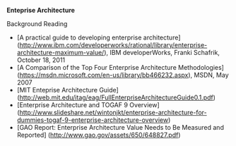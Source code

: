 __Enteprise Architecture__

Background Reading
* [A practical guide to developing enterprise architecture] (http://www.ibm.com/developerworks/rational/library/enterprise-architecture-maximum-value/), IBM developerWorks, Franki Schafrik, October 18, 2011
* [A Comparison of the Top Four Enterprise Architecture Methodologies] (https://msdn.microsoft.com/en-us/library/bb466232.aspx), MSDN, May 2007
* [MIT Enteprise Architecture Guide] (http://web.mit.edu/itag/eag/FullEnterpriseArchitectureGuide0.1.pdf)
* [Enterprise Architecture and TOGAF 9 Overview] (http://www.slideshare.net/wintonjkt/enterprise-architecture-for-dummies-togaf-9-enterprise-architecture-overview)
* [GAO Report: Enterprise Architecture Value Needs to Be Measured and Reported] (http://www.gao.gov/assets/650/648827.pdf)




